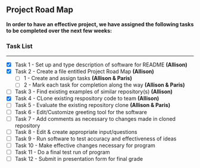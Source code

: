 <h2>Project Road Map</h2>

**In order to have an effective project, we have assigned the following tasks to be completed over the next few weeks:**

### Task List
___

- [X] Task 1 - Set up and type description of software for README **(Allison)**
- [X] Task 2 - Create a file entitled Project Road Map **(Allison)**
  - [ ] 1 - Create and assign tasks **(Allison & Paris)**
  - [ ] 2 - Mark each task for completion along the way **(Allison & Paris)**
- [ ] Task 3 - Find existing examples of similar repository(s) **(Allison)**
- [X] Task 4 - CLone existing respository code to team **(Allison)**
- [ ] Task 5 - Evaluate the existing repository clone **(Allison & Paris)**
- [ ] Task 6 - Edit/Customize greeting tool for the software
- [ ] Task 7 - Add comments as necessary to changes made in cloned repository
- [ ] Task 8 - Edit & create appropriate input/questions
- [ ] Task 9 - Run software to test accuracy and effectiveness of ideas
- [ ] Task 10 - Make effective changes necessary for program
- [ ] Task 11 - Do a final test run of program
- [ ] Task 12 - Submit in presentation form for final grade
